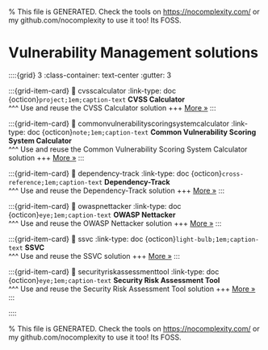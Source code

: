 
% This file is GENERATED. Check the tools on https://nocomplexity.com/ or my github.com/nocomplexity to use it too! Its FOSS. 

# Vulnerability Management solutions 
::::{grid} 3
:class-container: text-center
:gutter: 3 

:::{grid-item-card}
:link: cvsscalculator
:link-type: doc
{octicon}`project;1em;caption-text` **CVSS Calculator**        
^^^
Use and reuse the CVSS Calculator solution
+++
[More »](cvsscalculator)
:::

:::{grid-item-card}
:link: commonvulnerabilityscoringsystemcalculator
:link-type: doc
{octicon}`note;1em;caption-text` **Common Vulnerability Scoring System Calculator**        
^^^
Use and reuse the Common Vulnerability Scoring System Calculator solution
+++
[More »](commonvulnerabilityscoringsystemcalculator)
:::

:::{grid-item-card}
:link: dependency-track
:link-type: doc
{octicon}`cross-reference;1em;caption-text` **Dependency-Track**        
^^^
Use and reuse the Dependency-Track solution
+++
[More »](dependency-track)
:::

:::{grid-item-card}
:link: owaspnettacker
:link-type: doc
{octicon}`eye;1em;caption-text` **OWASP Nettacker**        
^^^
Use and reuse the OWASP Nettacker solution
+++
[More »](owaspnettacker)
:::

:::{grid-item-card}
:link: ssvc
:link-type: doc
{octicon}`light-bulb;1em;caption-text` **SSVC**        
^^^
Use and reuse the SSVC solution
+++
[More »](ssvc)
:::

:::{grid-item-card}
:link: securityriskassessmenttool
:link-type: doc
{octicon}`eye;1em;caption-text` **Security Risk Assessment Tool**        
^^^
Use and reuse the Security Risk Assessment Tool solution
+++
[More »](securityriskassessmenttool)
:::

::::


% This file is GENERATED. Check the tools on https://nocomplexity.com/ or my github.com/nocomplexity to use it too! Its FOSS. 

